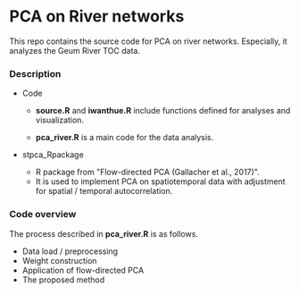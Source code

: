 # PCA on River networks

This repo contains the source code for PCA on river networks. Especially, it analyzes the Geum River TOC data. 


### Description

- Code
  - **source.R** and **iwanthue.R** include functions defined for analyses and visualization. 

  - **pca_river.R** is a main code for the data analysis.

- stpca_Rpackage
  - R package from "Flow-directed PCA (Gallacher et al., 2017)". 
  - It is used to implement PCA on spatiotemporal data with adjustment for spatial / temporal autocorrelation. 


### Code overview
The process described in **pca_river.R** is as follows.

- Data load / preprocessing
- Weight construction
- Application of flow-directed PCA 
- The proposed method
